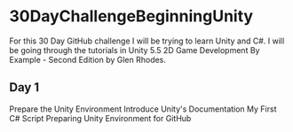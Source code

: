 # 30DayChallengeBeginningUnity

For this 30 Day GitHub challenge I will be trying to learn Unity and C#. I will be going through the tutorials in Unity 5.5 2D Game Development By Example - Second Edition by Glen Rhodes.

## Day 1

Prepare the Unity Environment 
Introduce Unity's Documentation 
My First C# Script
Preparing Unity Environment for GitHub